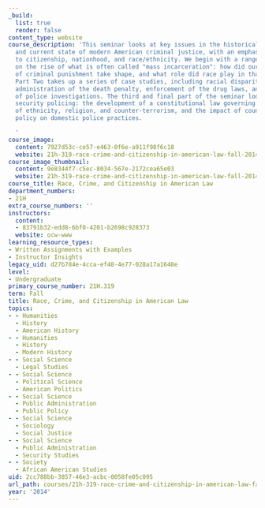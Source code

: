```yaml
---
_build:
  list: true
  render: false
content_type: website
course_description: 'This seminar looks at key issues in the historical development
  and current state of modern American criminal justice, with an emphasis on its relationship
  to citizenship, nationhood, and race/ethnicity. We begin with a range of perspectives
  on the rise of what is often called "mass incarceration": how did our current system
  of criminal punishment take shape, and what role did race play in that process?
  Part Two takes up a series of case studies, including racial disparities in the
  administration of the death penalty, enforcement of the drug laws, and the regulation
  of police investigations. The third and final part of the seminar looks at national
  security policing: the development of a constitutional law governing the intersection
  of ethnicity, religion, and counter-terrorism, and the impact of counter-terrorism
  policy on domestic police practices.

  '
course_image:
  content: 7927d53c-ce57-e463-0f6e-a911f98f6c18
  website: 21h-319-race-crime-and-citizenship-in-american-law-fall-2014
course_image_thumbnail:
  content: 9e8344f7-c5ec-8034-567e-2172cea65e03
  website: 21h-319-race-crime-and-citizenship-in-american-law-fall-2014
course_title: Race, Crime, and Citizenship in American Law
department_numbers:
- 21H
extra_course_numbers: ''
instructors:
  content:
  - 83791b32-edd8-6bf0-4201-b2698c928373
  website: ocw-www
learning_resource_types:
- Written Assignments with Examples
- Instructor Insights
legacy_uid: d27b784e-4cca-ef48-4e77-028a17a1648e
level:
- Undergraduate
primary_course_number: 21H.319
term: Fall
title: Race, Crime, and Citizenship in American Law
topics:
- - Humanities
  - History
  - American History
- - Humanities
  - History
  - Modern History
- - Social Science
  - Legal Studies
- - Social Science
  - Political Science
  - American Politics
- - Social Science
  - Public Administration
  - Public Policy
- - Social Science
  - Sociology
  - Social Justice
- - Social Science
  - Public Administration
  - Security Studies
- - Society
  - African American Studies
uid: 2cc788bb-3857-46e3-acbc-0058fe05c095
url_path: courses/21h-319-race-crime-and-citizenship-in-american-law-fall-2014
year: '2014'
---
```

